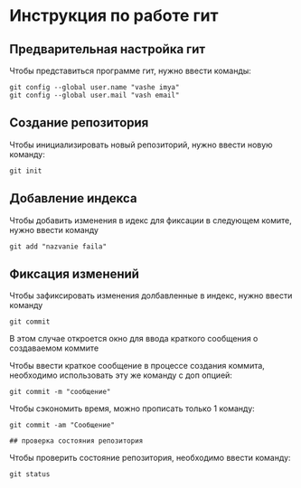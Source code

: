 # **Инструкция по работе гит**

## Предварительная настройка гит

Чтобы представиться программе гит, нужно ввести команды: 

    git config --global user.name "vashe imya"
    git config --global user.mail "vash email"

## Создание репозитория

Чтобы инициализировать новый репозиторий, нужно ввести новую команду:

    git init

## Добавление индекса

Чтобы добавить изменения в идекс для фиксации в следующем комите, нужно ввести команду

    git add "nazvanie faila"

## Фиксация изменений 

Чтобы зафиксировать изменения долбавленные в индекс, нужно ввести команду

    git commit

В этом случае откроется окно для ввода краткого сообщения о создаваемом коммите

Чтобы ввести краткое сообщение в процессе создания коммита, необходимо использовать эту же команду с доп опцией:

    git commit -m "сообщение"

Чтобы сэкономить время, можно прописать только 1 команду:

    git commit -am "Сообщение"

    ## проверка состояния репозитория

Чтобы проверить состояние репозитория, необходимо ввести команду:

    git status